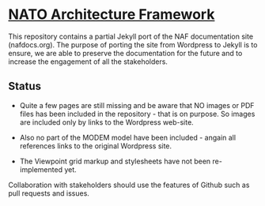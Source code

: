 # [NATO Architecture Framework](http://nafdocs.github.io)


This repository contains a partial Jekyll port of the NAF
documentation site (nafdocs.org). The purpose of porting the site from
Wordpress to Jekyll is to ensure, we are able to preserve the
documentation for the future and to increase the engagement of all the
stakeholders.

## Status

* Quite a few pages are still missing and be aware that NO images or PDF
  files has been included in the repository - that is on purpose. So
  images are included only by links to the Wordpress web-site.

* Also no part of the MODEM model have been included - angain all
  references links to the original Wordpress site.

* The Viewpoint grid markup and stylesheets have not been
  re-implemented yet.

Collaboration with stakeholders should use the features of Github such
as pull requests and issues.
